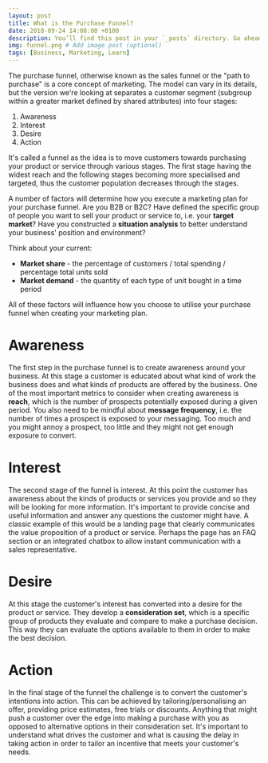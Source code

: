 ```yaml
---
layout: post
title: What is the Purchase Funnel?
date: 2018-09-24 14:08:00 +0100
description: You’ll find this post in your `_posts` directory. Go ahead and edit it and re-build the site to see your changes. # Add post description (optional)
img: funnel.png # Add image post (optional)
tags: [Business, Marketing, Learn]
---
```

The purchase funnel, otherwise known as the sales funnel or the "path to purchase" is a core concept of marketing. The model can vary in its details, but the version we're looking at separates a customer segment (subgroup within a greater market defined by shared attributes) into four stages:
1. Awareness
2. Interest
3. Desire
4. Action

It's called a funnel as the idea is to move customers towards purchasing your product or service through various stages. The first stage having the widest reach and the following stages becoming more specialised and targeted, thus the customer population decreases through the stages.

A number of factors will determine how you execute a marketing plan for your purchase funnel. Are you B2B or B2C? Have defined the specific group of people you want to sell your product or service to, i.e. your **target market**? Have you constructed a **situation analysis** to better understand your business' position and environment?

Think about your current:
* **Market share** - the percentage of customers / total spending / percentage total units sold
* **Market demand** - the quantity of each type of unit bought in a time period

All of these factors will influence how you choose to utilise your purchase funnel when creating your marketing plan.

# Awareness
The first step in the purchase funnel is to create awareness around your business. At this stage a customer is educated about what kind of work the business does and what kinds of products are offered by the business. One of the most important metrics to consider when creating awareness is **reach**, which is the number of prospects potentially exposed during a given period. You also need to be mindful about **message frequency**, i.e. the number of times a prospect is exposed to your messaging. Too much and you might annoy a prospect, too little and they might not get enough exposure to convert.

# Interest
The second stage of the funnel is interest. At this point the customer has awareness about the kinds of products or services you provide and so they will be looking for more information. It's important to provide concise and useful information and answer any questions the customer might have. A classic example of this would be a landing page that clearly communicates the value proposition of a product or service. Perhaps the page has an FAQ section or an integrated chatbox to allow instant communication with a sales representative.

# Desire
At this stage the customer's interest has converted into a desire for the product or service. They develop a **consideration set**, which is a specific group of products they evaluate and compare to make a purchase decision. This way they can evaluate the options available to them in order to make the best decision.

# Action
In the final stage of the funnel the challenge is to convert the customer's intentions into action. This can be achieved by tailoring/personalising an offer, providing price estimates, free trials or discounts. Anything that might push a customer over the edge into making a purchase with you as opposed to alternative options in their consideration set. It's important to understand what drives the customer and what is causing the delay in taking action in order to tailor an incentive that meets your customer's needs.
